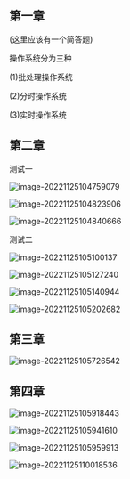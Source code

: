## 第一章

(这里应该有一个简答题)

操作系统分为三种

(1)批处理操作系统

(2)分时操作系统

(3)实时操作系统



## 第二章

测试一

![image-20221125104759079](C:\Users\NetPunk\AppData\Roaming\Typora\typora-user-images\image-20221125104759079.png)

![image-20221125104823906](C:\Users\NetPunk\AppData\Roaming\Typora\typora-user-images\image-20221125104823906.png)

![image-20221125104840666](C:\Users\NetPunk\AppData\Roaming\Typora\typora-user-images\image-20221125104840666.png)

测试二

![image-20221125105100137](C:\Users\NetPunk\AppData\Roaming\Typora\typora-user-images\image-20221125105100137.png)

![image-20221125105127240](C:\Users\NetPunk\AppData\Roaming\Typora\typora-user-images\image-20221125105127240.png)

![image-20221125105140944](C:\Users\NetPunk\AppData\Roaming\Typora\typora-user-images\image-20221125105140944.png)

![image-20221125105202682](C:\Users\NetPunk\AppData\Roaming\Typora\typora-user-images\image-20221125105202682.png)

## 第三章

![image-20221125105726542](C:\Users\NetPunk\AppData\Roaming\Typora\typora-user-images\image-20221125105726542.png)



## 第四章

![image-20221125105918443](C:\Users\NetPunk\AppData\Roaming\Typora\typora-user-images\image-20221125105918443.png)

![image-20221125105941610](C:\Users\NetPunk\AppData\Roaming\Typora\typora-user-images\image-20221125105941610.png)

![image-20221125105959913](C:\Users\NetPunk\AppData\Roaming\Typora\typora-user-images\image-20221125105959913.png)

![image-20221125110018536](C:\Users\NetPunk\AppData\Roaming\Typora\typora-user-images\image-20221125110018536.png)







